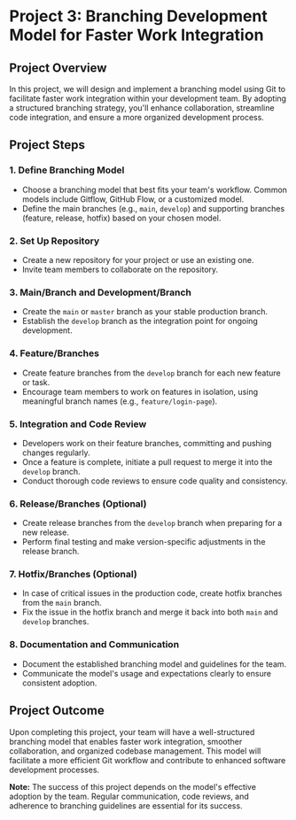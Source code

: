 # Project 3: Branching Development Model for Faster Work Integration

## Project Overview
In this project, we will design and implement a branching model using Git to facilitate faster work integration within your development team. By adopting a structured branching strategy, you'll enhance collaboration, streamline code integration, and ensure a more organized development process.

## Project Steps

### 1. Define Branching Model
- Choose a branching model that best fits your team's workflow. Common models include Gitflow, GitHub Flow, or a customized model.
- Define the main branches (e.g., `main`, `develop`) and supporting branches (feature, release, hotfix) based on your chosen model.

### 2. Set Up Repository
- Create a new repository for your project or use an existing one.
- Invite team members to collaborate on the repository.

### 3. Main/Branch and Development/Branch
- Create the `main` or `master` branch as your stable production branch.
- Establish the `develop` branch as the integration point for ongoing development.

### 4. Feature/Branches
- Create feature branches from the `develop` branch for each new feature or task.
- Encourage team members to work on features in isolation, using meaningful branch names (e.g., `feature/login-page`).

### 5. Integration and Code Review
- Developers work on their feature branches, committing and pushing changes regularly.
- Once a feature is complete, initiate a pull request to merge it into the `develop` branch.
- Conduct thorough code reviews to ensure code quality and consistency.

### 6. Release/Branches (Optional)
- Create release branches from the `develop` branch when preparing for a new release.
- Perform final testing and make version-specific adjustments in the release branch.

### 7. Hotfix/Branches (Optional)
- In case of critical issues in the production code, create hotfix branches from the `main` branch.
- Fix the issue in the hotfix branch and merge it back into both `main` and `develop` branches.

### 8. Documentation and Communication
- Document the established branching model and guidelines for the team.
- Communicate the model's usage and expectations clearly to ensure consistent adoption.

## Project Outcome
Upon completing this project, your team will have a well-structured branching model that enables faster work integration, smoother collaboration, and organized codebase management. This model will facilitate a more efficient Git workflow and contribute to enhanced software development processes.

**Note:**
The success of this project depends on the model's effective adoption by the team. Regular communication, code reviews, and adherence to branching guidelines are essential for its success.


